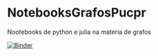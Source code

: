 # NotebooksGrafosPucpr
Nootebooks de python e julia na materia de grafos  

[![Binder](https://mybinder.org/badge_logo.svg)](https://mybinder.org/v2/gh/allanvobraun/NotebooksGrafosPucpr/master)
